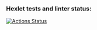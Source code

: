 ### Hexlet tests and linter status:
[![Actions Status](https://github.com/shtormlbt/frontend-project-lvl1/workflows/hexlet-check/badge.svg)](https://github.com/shtormlbt/frontend-project-lvl1/actions)